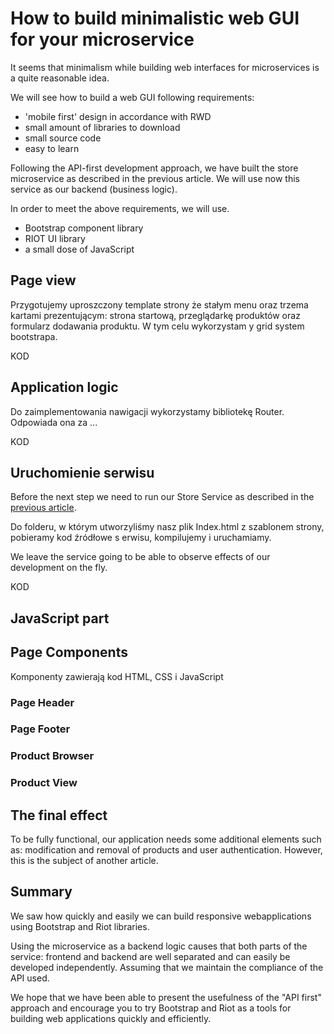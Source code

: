 # How to build minimalistic web GUI for your microservice

It seems that minimalism while building web interfaces for microservices is a quite reasonable idea.

We will see how to build a web GUI following  requirements:
* 'mobile first' design in accordance with RWD
* small amount of libraries to download
* small source  code
* easy to learn

Following the API-first development approach, we have built the store microservice as described in the previous article. We will use now this service as our backend (business logic). 

In order to meet the above requirements, we will use.
* Bootstrap component library
* RIOT UI library
* a small dose of JavaScript

## Page view

Przygotujemy uproszczony template strony że stałym menu oraz trzema kartami prezentującym: strona startową,  przeglądarkę produktów oraz formularz dodawania produktu. W tym celu wykorzystam
y grid system  bootstrapa.

KOD

## Application logic

Do zaimplementowania nawigacji wykorzystamy bibliotekę Router. Odpowiada ona za ...

KOD

## Uruchomienie serwisu

Before the next step we need to run our Store Service as described in the [previous  article](https://www.signocom.com/software-development/microservice-with-java-in-a-flash-not-a-problem-at-all/).

Do folderu, w którym utworzyliśmy nasz plik Index.html z szablonem strony, pobieramy kod źródłowe s
erwisu, kompilujemy i uruchamiamy.

We leave the service going to be able to observe effects of our development  on the fly.

KOD

## JavaScript part

## Page Components

Komponenty zawierają kod HTML, CSS i JavaScript

### Page Header

### Page Footer

### Product Browser

### Product View

## The final effect

To be fully functional, our application needs some additional elements such as: modification and removal of products and user authentication. However, this is the subject of another article.

## Summary

We saw how quickly and easily we can build responsive webapplications using Bootstrap and Riot libraries.

Using the microservice as a backend logic causes that both parts of the service: frontend and backend are well separated and can easily be developed independently. Assuming that we maintain the compliance of the API used.

We hope that we have been able to present the usefulness of the "API first" approach and encourage you to try Bootstrap and Riot as a tools for building web applications quickly and efficiently.
